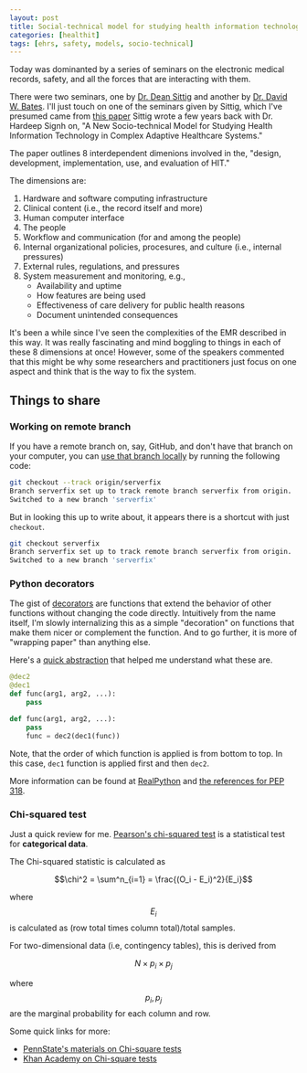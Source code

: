 ```yaml
---
layout: post
title: Social-technical model for studying health information technologies
categories: [healthit]
tags: [ehrs, safety, models, socio-technical]
---
```


Today was dominanted by a series of seminars on the electronic medical records,
safety, and all the forces that are interacting with them.

There were two seminars,
one by
[Dr. Dean Sittig](https://www.ncbi.nlm.nih.gov/pubmed/?term=Sittig%20DF%5BAuthor%5D&cauthor=true&cauthor_uid=30537881)
and another by
[Dr. David W. Bates](https://www.ncbi.nlm.nih.gov/pubmed/?term=Bates%20DW%5BAuthor%5D&cauthor=true&cauthor_uid=16200167).
I'll just touch on one of the seminars given by Sittig,
which I've presumed came from
[this paper](https://www.ncbi.nlm.nih.gov/pmc/articles/PMC3120130/)
Sittig wrote a few years back with Dr. Hardeep Signh on,
"A New Socio-technical Model for Studying Health Information Technology in
Complex Adaptive Healthcare Systems."

The paper outlines 8 interdependent dimenions involved in the,
"design, development, implementation, use, and evaluation of HIT."

The dimensions are:

1. Hardware and software computing infrastructure
2. Clinical content (i.e., the record itself and more)
3. Human computer interface
4. The people
5. Workflow and communication (for and among the people)
6. Internal organizational policies, procesures, and culture (i.e., internal
   pressures)
7. External rules, regulations, and pressures
8. System measurement and monitoring, e.g.,
    - Availability and uptime
    - How features are being used
    - Effectiveness of care delivery for public health reasons
    - Document unintended consequences

It's been a while since I've seen the complexities of the EMR described in this
way.
It was really fascinating and mind boggling to things in each of these 8
dimensions at once!
However, some of the speakers commented that this might be why some researchers
and practitioners just focus on one aspect and think that is the way to fix the
system.

## Things to share

### Working on remote branch

If you have a remote branch on, say, GitHub,
and don't have that branch on your computer,
you can
[use that branch locally](https://git-scm.com/book/en/v2/Git-Branching-Remote-Branches)
by running the following code:

```sh
git checkout --track origin/serverfix
Branch serverfix set up to track remote branch serverfix from origin.
Switched to a new branch 'serverfix'
```

But in looking this up to write about,
it appears there is a shortcut with just `checkout`.

```sh
git checkout serverfix
Branch serverfix set up to track remote branch serverfix from origin.
Switched to a new branch 'serverfix'
```

### Python decorators

The gist of
[decorators](https://en.wikipedia.org/wiki/Decorator_pattern)
are functions that extend the behavior of other
functions without changing the code directly.
Intuitively from the name itself,
I'm slowly internalizing this as a simple "decoration" on functions that make
them nicer or complement the function.
And to go further, it is more of "wrapping paper" than anything else.

Here's a
[quick abstraction](https://www.python.org/dev/peps/pep-0318/#current-syntax)
that helped me understand what these are.

```python
@dec2
@dec1
def func(arg1, arg2, ...):
    pass
```

```python
def func(arg1, arg2, ...):
    pass
    func = dec2(dec1(func))
```

Note, that the order of which function is applied is from bottom to top.
In this case, `dec1` function is applied first and then `dec2`.

More information can be found at
[RealPython](https://realpython.com/primer-on-python-decorators/)
and
[the references for PEP 318](https://www.python.org/dev/peps/pep-0318/#references).

### Chi-squared test

Just a quick review for me.
[Pearson's chi-squared test](https://en.wikipedia.org/wiki/Pearson%27s_chi-squared_test)
is a statistical test for **categorical data**.

The Chi-squared statistic is calculated as

$$\chi^2 = \sum^n_{i=1} = \frac{(O_i - E_i)^2}{E_i}$$

where $$E_i$$ is calculated as
(row total times column total)/total samples.

For two-dimensional data (i.e, contingency tables), this is derived from

$$N \times p_i \times p_j$$

where $$p_i,p_j$$ are the marginal probability for each column and row.

Some quick links for more:

- [PennState's materials on Chi-square tests](https://onlinecourses.science.psu.edu/statprogram/reviews/statistical-concepts/chi-square-tests)
- [Khan Academy on Chi-square tests](https://www.khanacademy.org/math/statistics-probability/inference-categorical-data-chi-square-tests/chi-square-goodness-of-fit-tests/v/pearson-s-chi-square-test-goodness-of-fit)
